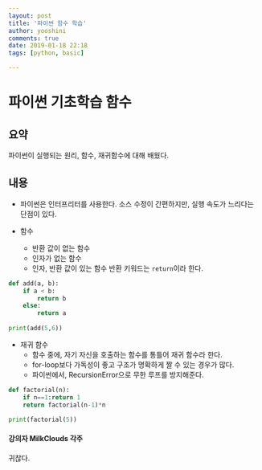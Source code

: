 ```yaml
---
layout: post
title: '파이썬 함수 학습'
author: yooshini
comments: true
date: 2019-01-18 22:18
tags: [python, basic]

---
```



# 파이썬 기초학습 함수


## 요약
파이썬이 실행되는 원리, 함수, 재귀함수에 대해 배웠다.

## 내용
- 파이썬은 인터프리터를 사용한다. 소스 수정이 간편하지만, 실행 속도가 느리다는 단점이 있다.

- 함수
	- 반환 값이 없는 함수
	- 인자가 없는 함수
	- 인자, 반환 값이 있는 함수
	반환 키워드는 `return`이라 한다.


```python
def add(a, b):
    if a < b:
        return b
    else:
        return a
   
print(add(5,6))
```

- 재귀 함수
	- 함수 중에, 자기 자신을 호출하는 함수를 통틀어 재귀 함수라 한다.
	- for-loop보다 가독성이 좋고 구조가 명확하게 짤 수 있는 경우가 많다.
	- 파이썬에서, RecursionError으로 무한 루프를 방지해준다.

```python
def factorial(n):
	if n==1:return 1
	return factorial(n-1)*n

print(factorial(5))
```


#### 강의자 MilkClouds 각주
귀찮다.
